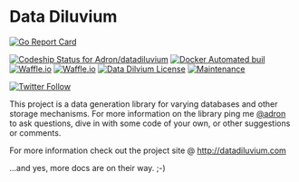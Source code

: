 # Data Diluvium

[![Go Report Card](https://goreportcard.com/badge/Adron/datadiluvium)](https://goreportcard.com/report/Adron/datadiluvium)

[![Codeship Status for Adron/datadiluvium](https://img.shields.io/codeship/a60c0100-aedd-0134-48ce-6ab5102948e8/master.svg?style=flat)](https://app.codeship.com/projects/192753) [![Docker Automated buil](https://img.shields.io/docker/automated/adron/deluge.svg?style=flat)](https://hub.docker.com/r/adron/deluge/)  [![Waffle.io](https://img.shields.io/waffle/label/Adron/datadiluvium/ready.svg?style=flat&colorB=green)](https://waffle.io/Adron/datadiluvium) [![Waffle.io](https://img.shields.io/waffle/label/Adron/datadiluvium/in%20progress.svg?style=flat&colorB=green)](https://waffle.io/Adron/datadiluvium) [![Data Dilvium License](https://img.shields.io/github/license/Adron/datadiluvium.svg?style=flat)](https://github.com/Adron/datadiluvium/blob/master/LICENSE) [![Maintenance](https://img.shields.io/maintenance/yes/2017.svg?style=flat)](https://github.com/Adron/datadiluvium/tree/master/.github)

[![Twitter Follow](https://img.shields.io/twitter/follow/espadrine.svg?style=social&label=Follow)](https://twitter.com/datadiluvium)

This project is a data generation library for varying databases and other storage mechanisms. For more information on the library ping me [@adron](https://twitter.com/Adron) to ask questions, dive in with some code of your own, or other suggestions or comments.

For more information check out the project site @ http://datadiluvium.com

...and yes, more docs are on their way.  ;-)
